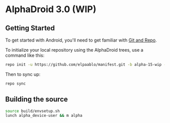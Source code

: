 AlphaDroid 3.0 (WIP)
==============

Getting Started
---------------

To get started with Android, you'll need to get
familiar with [Git and Repo](http://source.android.com/source/using-repo.html).

To initialize your local repository using the AlphaDroid trees, use a command like this:

```bash
repo init -u https://github.com/elpaablo/manifest.git -b alpha-15-wip --git-lfs
```
Then to sync up:
```bash
repo sync
```

Building the source
---------------

```bash
source build/envsetup.sh
lunch alpha_device-user && m alpha
```
